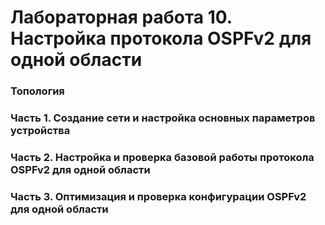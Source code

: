 # Лабораторная работа 10. Настройка протокола OSPFv2 для одной области

### Топология

### Часть 1. Создание сети и настройка основных параметров устройства

### Часть 2. Настройка и проверка базовой работы протокола OSPFv2 для одной области

### Часть 3. Оптимизация и проверка конфигурации OSPFv2 для одной области
